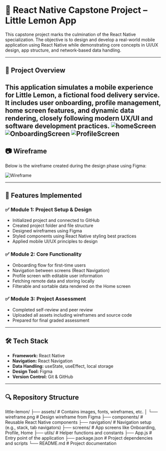 # 📱 React Native Capstone Project – Little Lemon App

This capstone project marks the culmination of the React Native specialization. The objective is to design and develop a real-world mobile application using React Native while demonstrating core concepts in UI/UX design, app structure, and network-based data handling.

---

## 🚀 Project Overview

This application simulates a mobile experience for **Little Lemon**, a fictional food delivery service. It includes user onboarding, profile management, home screen features, and dynamic data rendering, closely following modern UX/UI and software development practices.
![homeScreen](assets/homescreen.jpeg) ![OnboardingScreen](assets/onboardingscreeen.jpeg) ![ProfileScreen](assets/profilescreen.jpeg) 
---

## 📷 Wireframe

Below is the wireframe created during the design phase using Figma:

![Wireframe](assets/wireframe.png) 

---

## 🧩 Features Implemented

### ✅ Module 1: Project Setup & Design
- Initialized project and connected to GitHub
- Created project folder and file structure
- Designed wireframes using Figma
- Styled components using React Native styling best practices
- Applied mobile UI/UX principles to design

### ✅ Module 2: Core Functionality
- Onboarding flow for first-time users
- Navigation between screens (React Navigation)
- Profile screen with editable user information
- Fetching remote data and storing locally
- Filterable and sortable data rendered on the Home screen

### ✅ Module 3: Project Assessment
- Completed self-review and peer review
- Uploaded all assets including wireframes and source code
- Prepared for final graded assessment

---

## 🛠️ Tech Stack

- **Framework:** React Native
- **Navigation:** React Navigation
- **Data Handling:** useState, useEffect, local storage
- **Design Tool:** Figma
- **Version Control:** Git & GitHub

---

## 🔍 Repository Structure
little-lemon/
├── assets/ # Contains images, fonts, wireframes, etc.
│ └── wireframe.png # Design wireframe from Figma
├── components/ # Reusable React Native components
├── navigation/ # Navigation setup (e.g., stack, tab navigators)
├── screens/ # App screens like Onboarding, Profile, Home
├── utils/ # Helper functions and constants
├── App.js # Entry point of the application
├── package.json # Project dependencies and scripts
└── README.md # Project documentation
